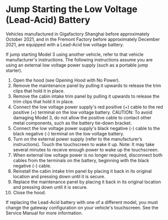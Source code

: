 # Jump Starting the Low Voltage (Lead-Acid) Battery

Vehicles manufactured in Gigafactory Shanghai before approximately October 2021, and in the Fremont Factory before approximately December 2021, are equipped with a Lead-Acid low voltage battery.

If jump starting Model 3 using another vehicle, refer to that vehicle manufacturer's instructions. The following instructions assume you are using an external low voltage power supply (such as a portable jump starter).

1. Open the hood (see Opening Hood with No Power).
2. Remove the maintenance panel by pulling it upwards to release the trim clips that hold it in place.
3. Remove the cabin intake trim panel by pulling it upwards to release the trim clips that hold it in place.
4. Connect the low voltage power supply's red positive (+) cable to the red positive (+) terminal on the low voltage battery.
CAUTION: To avoid damaging Model 3, do not allow the positive cable to contact other metal components, such as the battery tie-down bracket.
5. Connect the low voltage power supply's black negative (-) cable to the black negative (-) terminal on the low voltage battery.
6. Turn on the external power supply (refer to the manufacturer’s instructions). Touch the touchscreen to wake it up.
Note: It may take several minutes to receive enough power to wake up the touchscreen.
7. When external low voltage power is no longer required, disconnect both cables from the terminals on the battery, beginning with the black negative (-) cable.
8. Reinstall the cabin intake trim panel by placing it back in its original location and pressing down until it is secure.
9. Replace the maintenance panel by placing it back in its original location and pressing down until it is secure.
10. Close the hood.

If replacing the Lead-Acid battery with one of a different model, you must change the gateway configuration on your vehicle's touchscreen. See the Service Manual for more information.